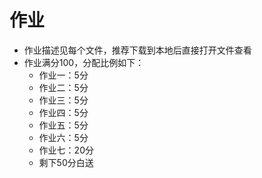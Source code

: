 # 作业
- 作业描述见每个文件，推荐下载到本地后直接打开文件查看
- 作业满分100，分配比例如下：
  - 作业一：5分
  - 作业二：5分
  - 作业三：5分
  - 作业四：5分
  - 作业五：5分
  - 作业六：5分
  - 作业七：20分
  - 剩下50分白送